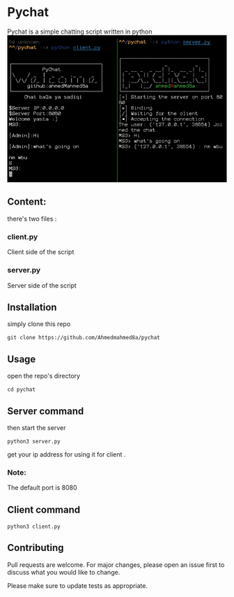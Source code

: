 # Pychat

Pychat is a simple chatting script written in python 
![Screenshot](.screen.jpg)
## Content:

there's two files :
### client.py

 Client side of the script

### server.py

Server side of the script

## Installation
simply clone this repo 

```
git clone https://github.com/Ahmedmahmed8a/pychat
```

## Usage
open the repo's directory
```
cd pychat
```
## Server command
then start the server
```
python3 server.py
```
get your ip address for using it for client .
### Note: 
 The default port is 8080 
## Client command
```
python3 client.py
```
## Contributing
Pull requests are welcome. For major changes, please open an issue first to discuss what you would like to change.

Please make sure to update tests as appropriate.
